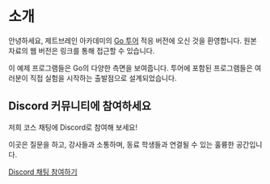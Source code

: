 # 소개

안녕하세요, 제트브레인 아카데미의 [Go 투어](https://go.dev/tour/) 적응 버전에 오신 것을 환영합니다. 원본 자료의 웹 버전은 링크를 통해 접근할 수 있습니다.

이 예제 프로그램들은 Go의 다양한 측면을 보여줍니다. 투어에 포함된 프로그램들은 여러분이 직접 실험을 시작하는 출발점으로 설계되었습니다.

## Discord 커뮤니티에 참여하세요

저희 코스 채팅에 Discord로 참여해 보세요!

이곳은 질문을 하고, 강사들과 소통하며, 동료 학생들과 연결될 수 있는 훌륭한 공간입니다.  

[Discord 채팅 참여하기](https://discord.gg/jpsDuV37bW)